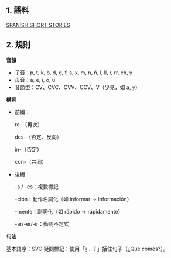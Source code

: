 ## 1. 語料
[SPANISH SHORT STORIES](https://www.gutenberg.org/cache/epub/33406/pg33406-images.html)


## 2. 規則

**音韻**

- 子音：p, t, k, b, d, g, f, s, x, m, n, ñ, l, ll, r, rr, ch, y
- 母音：a, e, i, o, u
- 音節型：CV、CVC、CVV、CCV、V（少見，如 a, y）



**構詞**

- 前綴：


  re-（再次）
  
  
  des-（否定、反向）
  
  
  in-（否定）
  
  
  con-（共同）


- 後綴：


  -s / -es：複數標記
  
  
  -ción：動作名詞化（如 informar → información）
  
  
  -mente：副詞化（如 rápido → rápidamente）
  
  
  -ar/-er/-ir：動詞不定式


**句法**

基本語序：SVO
疑問標記：使用「¿...？」括住句子（¿Qué comes?）。

